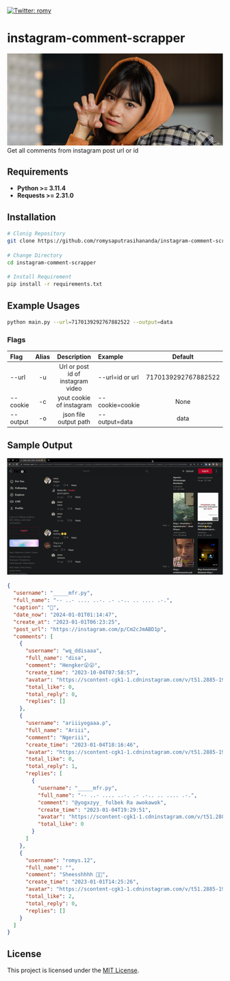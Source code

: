 [![Twitter: romy](https://img.shields.io/twitter/follow/RomySihananda)](https://twitter.com/RomySihananda)

# instagram-comment-scrapper

![](https://raw.githubusercontent.com/RomySaputraSihananda/RomySaputraSihananda/main/images/GA-U-u2bsAApmn9.jpeg)
Get all comments from instagram post url or id

## Requirements

- **Python >= 3.11.4**
- **Requests >= 2.31.0**

## Installation

```sh
# Clonig Repository
git clone https://github.com/romysaputrasihananda/instagram-comment-scrapper

# Change Directory
cd instagram-comment-scrapper

# Install Requirement
pip install -r requirements.txt
```

## Example Usages

```sh
python main.py --url=7170139292767882522 --output=data
```

### Flags

| Flag     | Alias |            Description            | Example         |       Default       |
| :------- | :---: | :-------------------------------: | :-------------- | :-----------------: |
| --url    |  -u   | Url or post id of instagram video | --url=id or url | 7170139292767882522 |
| --cookie |  -c   |     yout cookie of instagram      | --cookie=cookie |        None         |
| --output |  -o   |       json file output path       | --output=data   |        data         |

## Sample Output

![](https://raw.githubusercontent.com/RomySaputraSihananda/RomySaputraSihananda/main/images/Screenshot_20231211_001804.png)

```json
{
  "username": "_____mfr.py",
  "full_name": "-- ..- .... ..-. .- .-.. .. .... .-.",
  "caption": "🗿",
  "date_now": "2024-01-01T01:14:47",
  "create_at": "2023-01-01T06:23:25",
  "post_url": "https://instagram.com/p/Cm2cJmABD1p",
  "comments": [
    {
      "username": "wq_ddisaaa",
      "full_name": "disa",
      "comment": "Hengker😮😮",
      "create_time": "2023-10-04T07:58:57",
      "avatar": "https://scontent-cgk1-1.cdninstagram.com/v/t51.2885-19/394723348_859645495542180_5183735561136891809_n.jpg?stp=dst-jpg_e0_s150x150&_nc_ht=scontent-cgk1-1.cdninstagram.com&_nc_cat=100&_nc_ohc=DPwcwLcPlpoAX8KY_65&edm=AId3EpQBAAAA&ccb=7-5&oh=00_AfBs7rlnJfRuModR3l0VN1740TEqo9C5rAAbnG96EHh2HQ&oe=6595D8CB&_nc_sid=f5838a",
      "total_like": 0,
      "total_reply": 0,
      "replies": []
    },
    {
      "username": "ariiiyogaaa.p",
      "full_name": "Ariii",
      "comment": "Ngeriii",
      "create_time": "2023-01-04T18:16:46",
      "avatar": "https://scontent-cgk1-1.cdninstagram.com/v/t51.2885-19/397920871_788933773000237_982373528353592889_n.jpg?stp=dst-jpg_e0_s150x150&_nc_ht=scontent-cgk1-1.cdninstagram.com&_nc_cat=101&_nc_ohc=RN-d5uNobBQAX_qYk5o&edm=AId3EpQBAAAA&ccb=7-5&oh=00_AfAkXsVm97JhEfnbIKqI3EARWyZ2Y4EzeoYa3pNS0It_og&oe=65969964&_nc_sid=f5838a",
      "total_like": 0,
      "total_reply": 1,
      "replies": [
        {
          "username": "_____mfr.py",
          "full_name": "-- ..- .... ..-. .- .-.. .. .... .-.",
          "comment": "@yogxzyy_ folbek Ra awokawok",
          "create_time": "2023-01-04T19:29:51",
          "avatar": "https://scontent-cgk1-1.cdninstagram.com/v/t51.2885-19/382939904_1057120308617315_8576025359738875373_n.jpg?stp=dst-jpg_e0_s150x150&_nc_ht=scontent-cgk1-1.cdninstagram.com&_nc_cat=111&_nc_ohc=Wg2QEvb_M_cAX8g3kpJ&edm=AFDWGO4BAAAA&ccb=7-5&oh=00_AfCgcfYNq5GQO_pW2uJtZLzl1MMW3klwI4zJoUblyQ98vw&oe=6596FC3D&_nc_sid=7b9ede",
          "total_like": 0
        }
      ]
    },
    {
      "username": "romys.12",
      "full_name": "",
      "comment": "Sheesshhhh 🥶🥶",
      "create_time": "2023-01-01T14:25:26",
      "avatar": "https://scontent-cgk1-1.cdninstagram.com/v/t51.2885-19/175528500_943726476461534_7522721559249567006_n.jpg?stp=dst-jpg_e0_s150x150&_nc_ht=scontent-cgk1-1.cdninstagram.com&_nc_cat=102&_nc_ohc=P7LarmY630YAX-6KJ9D&edm=AId3EpQBAAAA&ccb=7-5&oh=00_AfDqj5SFEuj7f6iCwR_vPMqFh997_YnK2PWdRxyp219_yw&oe=65972FB3&_nc_sid=f5838a",
      "total_like": 2,
      "total_reply": 0,
      "replies": []
    }
  ]
}
```

## License

This project is licensed under the [MIT License](LICENSE).
